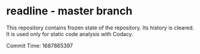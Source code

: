 # readline - master branch

This repository contains frozen state of the repository.
Its history is cleared. It is used only for static code
analysis with Codacy.

Commit Time: 1687865397